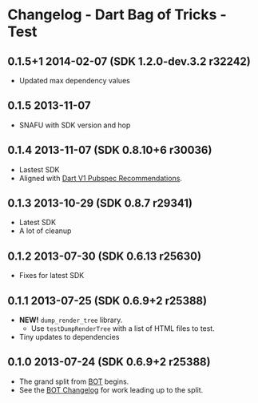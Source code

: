 # Changelog - Dart Bag of Tricks - Test

## 0.1.5+1 2014-02-07 (SDK 1.2.0-dev.3.2 r32242)

* Updated max dependency values

## 0.1.5 2013-11-07

* SNAFU with SDK version and hop

## 0.1.4 2013-11-07 (SDK 0.8.10+6 r30036)

* Lastest SDK
* Aligned with [Dart V1 Pubspec Recommendations](https://plus.google.com/+SethLadd/posts/9JQJVz78R97).

## 0.1.3 2013-10-29 (SDK 0.8.7 r29341)

* Latest SDK
* A lot of cleanup

## 0.1.2 2013-07-30 (SDK 0.6.13 r25630)

* Fixes for latest SDK

## 0.1.1 2013-07-25 (SDK 0.6.9+2 r25388)

* **NEW!** `dump_render_tree` library.
    * Use `testDumpRenderTree` with a list of HTML files to test.
* Tiny updates to dependencies

## 0.1.0 2013-07-24 (SDK 0.6.9+2 r25388)

* The grand split from [BOT](https://github.com/kevmoo/bot.dart) begins.
* See the [BOT Changelog](https://github.com/kevmoo/bot.dart/blob/master/changelog.md) for work leading up to the split.
